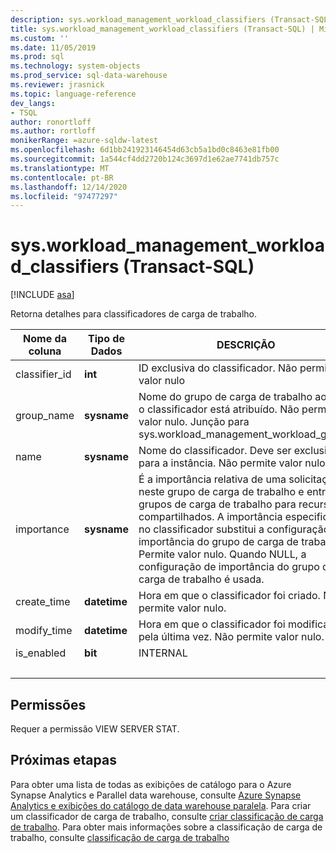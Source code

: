```yaml
---
description: sys.workload_management_workload_classifiers (Transact-SQL)
title: sys.workload_management_workload_classifiers (Transact-SQL) | Microsoft Docs
ms.custom: ''
ms.date: 11/05/2019
ms.prod: sql
ms.technology: system-objects
ms.prod_service: sql-data-warehouse
ms.reviewer: jrasnick
ms.topic: language-reference
dev_langs:
- TSQL
author: ronortloff
ms.author: rortloff
monikerRange: =azure-sqldw-latest
ms.openlocfilehash: 6d1bb241923146454d63cb5a1bd0c8463e81fb00
ms.sourcegitcommit: 1a544cf4dd2720b124c3697d1e62ae7741db757c
ms.translationtype: MT
ms.contentlocale: pt-BR
ms.lasthandoff: 12/14/2020
ms.locfileid: "97477297"
---
```

# <a name="sysworkload_management_workload_classifiers-transact-sql"></a>sys.workload_management_workload_classifiers (Transact-SQL)

[!INCLUDE [asa](../../includes/applies-to-version/asa.md)]

 Retorna detalhes para classificadores de carga de trabalho.  
  
|Nome da coluna|Tipo de Dados|DESCRIÇÃO|Intervalo|  
|-----------------|---------------|-----------------|-----------|
|classifier_id|**int**|ID exclusiva do classificador. Não permite valor nulo||
group_name|**sysname**|Nome do grupo de carga de trabalho ao qual o classificador está atribuído. Não permite valor nulo. Junção para sys.workload_management_workload_groups ||
name|**sysname**|Nome do classificador. Deve ser exclusivo para a instância. Não permite valor nulo.||
|importance|**sysname**|É a importância relativa de uma solicitação neste grupo de carga de trabalho e entre grupos de carga de trabalho para recursos compartilhados.  A importância especificada no classificador substitui a configuração de importância do grupo de carga de trabalho. Permite valor nulo.  Quando NULL, a configuração de importância do grupo de carga de trabalho é usada.|baixa, below_normal, normal (padrão), above_normal, alta |
|create_time|**datetime**|Hora em que o classificador foi criado. Não permite valor nulo.||
modify_time|**datetime**|Hora em que o classificador foi modificado pela última vez. Não permite valor nulo.||
is_enabled|**bit**|INTERNAL||
|&nbsp;||||
  
## <a name="permissions"></a>Permissões

Requer a permissão VIEW SERVER STAT.

## <a name="next-steps"></a>Próximas etapas

 Para obter uma lista de todas as exibições de catálogo para o Azure Synapse Analytics e Parallel data warehouse, consulte [Azure Synapse Analytics e exibições do catálogo de data warehouse paralela](../../relational-databases/system-catalog-views/sql-data-warehouse-and-parallel-data-warehouse-catalog-views.md). Para criar um classificador de carga de trabalho, consulte [criar classificação de carga de trabalho](../../t-sql/statements/create-workload-classifier-transact-sql.md). Para obter mais informações sobre a classificação de carga de trabalho, consulte [classificação de carga de trabalho](/azure/sql-data-warehouse/sql-data-warehouse-workload-classification)
